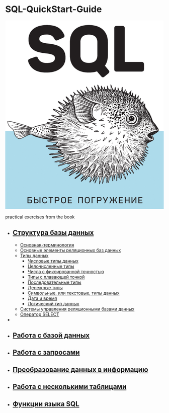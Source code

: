 # SQL-QuickStart-Guide

![title.png](img/title.png)

practical exercises from the book

- ## [Структура базы данных](thesis/CHAPTER1.MD) ## 
    - [Основная-терминология](thesis/CHAPTER1.MD#основная-терминология)
    - [Основные элементы реляционных баз данных](thesis/CHAPTER1.MD#основные-элементы-реляционных-баз-данных)
    - [Типы данных](thesis/CHAPTER1.MD#типы-данных)
        + [Числовые типы данных](thesis/CHAPTER1.MD#числовые-типы-данных)
        + [Целочисленные типы](thesis/CHAPTER1.MD#целочисленные-типы)
        + [Числа с фиксированной точностью](thesis/CHAPTER1.MD#числа-с-фиксированной-точностью)
        + [Типы с плавающей точкой](thesis/CHAPTER1.MD#типы-с-плавающей-точкой)
        + [Последовательные типы](thesis/CHAPTER1.MD#последовательные-типы)
        + [Денежные типы](thesis/CHAPTER1.MD#денежные-типы)
        + [Символьные, или текстовые, типы данных](thesis/CHAPTER1.MD#символьные-или-текстовые-типы-данных)
        + [Дата и время](thesis/CHAPTER1.MD#дата-и-время)
        + [Логический тип данных](thesis/CHAPTER1.MD#логический-тип-данных)
    - [Системы управления реляционными базами данных](thesis/CHAPTER1.MD#системы-управления-реляционными-базами-данных)
    - [Оператор SELECT](thesis/CHAPTER1.MD#оператор-select)
- 
- ## [Работа с базой данных](thesis/CHAPTER3.MD) ## 

- ## [Работа с запросами ](thesis/CHAPTER4.MD) ## 

- ## [Преобразование данных в информацию](thesis/CHAPTER5.MD) ## 

- ## [Работа с несколькими таблицами](thesis/CHAPTER6.MD) ## 

- ## [Функции языка SQL](thesis/CHAPTER7.MD) ## 
